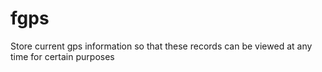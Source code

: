 # fgps
Store current gps information so that these records can be viewed at any time for certain purposes
